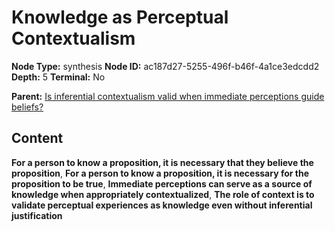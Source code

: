# Knowledge as Perceptual Contextualism

**Node Type:** synthesis
**Node ID:** ac187d27-5255-496f-b46f-4a1ce3edcdd2
**Depth:** 5
**Terminal:** No

**Parent:** [Is inferential contextualism valid when immediate perceptions guide beliefs?](is-inferential-contextualism-valid-when-immediate-perceptions-guide-beliefs-antithesis-8a938f5c-1143-4462-8025-d05470e3aa89.md)

## Content

**For a person to know a proposition, it is necessary that they believe the proposition**, **For a person to know a proposition, it is necessary for the proposition to be true**, **Immediate perceptions can serve as a source of knowledge when appropriately contextualized**, **The role of context is to validate perceptual experiences as knowledge even without inferential justification**
